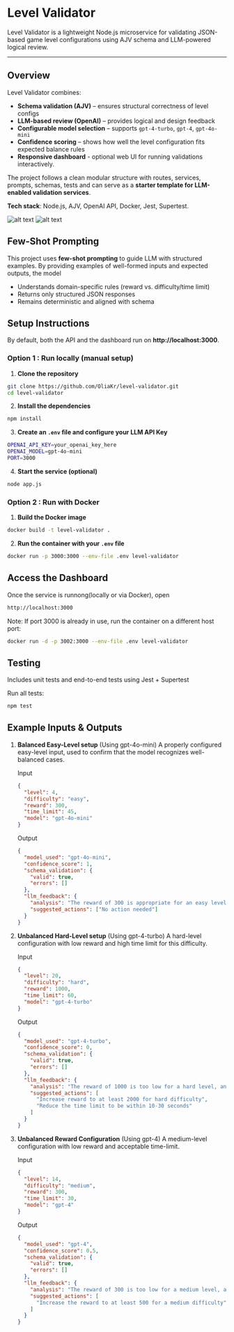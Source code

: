# Level Validator

Level Validator is a lightweight Node.js microservice for validating JSON-based game level configurations
using AJV schema and LLM-powered logical review.

---

## Overview

Level Validator combines:

- **Schema validation (AJV)** – ensures structural correctness of level configs
- **LLM-based review (OpenAI)** – provides logical and design feedback
- **Configurable model selection** – supports `gpt-4-turbo`, `gpt-4`, `gpt-4o-mini`
- **Confidence scoring** – shows how well the level configuration fits
  expected balance rules
- **Responsive dashboard** - optional web UI for running validations interactively.

The project follows a clean modular structure with routes, services, prompts, schemas, tests and can serve as a
**starter template for LLM-enabled validation services**.

**Tech stack**: Node.js, AJV, OpenAI API, Docker, Jest, Supertest.

![alt text](https://github.com/OliaKr/level-validator/blob/main/src/assests/dashboard-main-view.JPG)
![alt text](https://github.com/OliaKr/level-validator/blob/main/src/assests/validation-and-history.JPG)

## Few-Shot Prompting

This project uses **few-shot prompting** to guide LLM with structured examples.
By providing examples of well-formed inputs and expected outputs, the model

- Understands domain-specific rules (reward vs. difficulty/time limit)
- Returns only structured JSON responses
- Remains deterministic and aligned with schema

## Setup Instructions

By default, both the API and the dashboard run on **http://localhost:3000**.

### Option 1 : Run locally (manual setup)

1. **Clone the repository**

```bash
git clone https://github.com/OliaKr/level-validator.git
cd level-validator

```

2. **Install the dependencies**

```bash
npm install

```

3. **Create an `.env` file and configure your LLM API Key**

```bash
OPENAI_API_KEY=your_openai_key_here
OPENAI_MODEL=gpt-4o-mini
PORT=3000

```

4. **Start the service (optional)**

```bash
node app.js

```

### Option 2 : Run with Docker

1. **Build the Docker image**

```bash
docker build -t level-validator .

```

2. **Run the container with your `.env` file**

```bash
docker run -p 3000:3000 --env-file .env level-validator

```

## Access the Dashboard

Once the service is runnong(locally or via Docker), open

```bash
http://localhost:3000

```

Note: If port 3000 is already in use, run the container on a different host port:

```bash
docker run -d -p 3002:3000 --env-file .env level-validator

```

## Testing

Includes unit tests and end-to-end tests using Jest + Supertest

Run all tests:

```bash
npm test

```

## Example Inputs & Outputs

1. **Balanced Easy-Level setup** (Using gpt-4o-mini)
   A properly configured easy-level input, used to confirm that the model recognizes well-balanced cases.

   Input

   ```json
   {
     "level": 4,
     "difficulty": "easy",
     "reward": 300,
     "time_limit": 45,
     "model": "gpt-4o-mini"
   }
   ```

   Output

   ```json
   {
     "model_used": "gpt-4o-mini",
     "confidence_score": 1,
     "schema_validation": {
       "valid": true,
       "errors": []
     },
     "llm_feedback": {
       "analysis": "The reward of 300 is appropriate for an easy level, and the time limit of 45 seconds is sufficient for players to complete it comfortably.",
       "suggested_actions": ["No action needed"]
     }
   }
   ```

2. **Unbalanced Hard-Level setup** (Using gpt-4-turbo)
   A hard-level configuration with low reward and high time limit for this difficulty.

   Input

   ```json
   {
     "level": 20,
     "difficulty": "hard",
     "reward": 1000,
     "time_limit": 60,
     "model": "gpt-4-turbo"
   }
   ```

   Output

   ```json
   {
     "model_used": "gpt-4-turbo",
     "confidence_score": 0,
     "schema_validation": {
       "valid": true,
       "errors": []
     },
     "llm_feedback": {
       "analysis": "The reward of 1000 is too low for a hard level, and the time limit of 60 seconds exceeds the maximum allowed for this difficulty, which could affect game balance.",
       "suggested_actions": [
         "Increase reward to at least 2000 for hard difficulty",
         "Reduce the time limit to be within 10-30 seconds"
       ]
     }
   }
   ```

3. **Unbalanced Reward Configuration** (Using gpt-4)
   A medium-level configuration with low reward and acceptable time-limit.

   Input

   ```json
   {
     "level": 14,
     "difficulty": "medium",
     "reward": 300,
     "time_limit": 30,
     "model": "gpt-4"
   }
   ```

   Output

   ```json
   {
     "model_used": "gpt-4",
     "confidence_score": 0.5,
     "schema_validation": {
       "valid": true,
       "errors": []
     },
     "llm_feedback": {
       "analysis": "The reward of 300 is too low for a medium level, and the time limit of 30 seconds is within the expected range.",
       "suggested_actions": [
         "Increase the reward to at least 500 for a medium difficulty"
       ]
     }
   }
   ```
